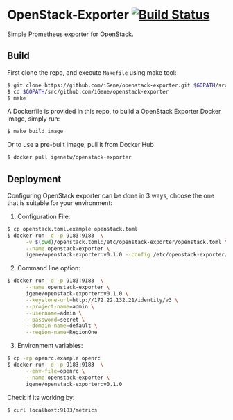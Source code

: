 # OpenStack-Exporter [![Build Status](https://travis-ci.com/iGene/openstack-exporter.svg?branch=master)](https://travis-ci.com/iGene/openstack-exporter)
Simple Prometheus exporter for OpenStack.

## Build
First clone the repo, and execute `Makefile` using make tool:
```sh
$ git clone https://github.com/iGene/openstack-exporter.git $GOPATH/src/github.com/iGene/openstack-exporter
$ cd $GOPATH/src/github.com/iGene/openstack-exporter
$ make
```

A Dockerfile is provided in this repo, to build a OpenStack Exporter Docker image, simply run:
```sh
$ make build_image
```

Or to use a pre-built image, pull it from Docker Hub
```sh
$ docker pull igenetw/openstack-exporter
```

## Deployment
Configuring OpenStack exporter can be done in 3 ways, choose the one that is suitable for your environment:

1. Configuration File:

```sh
$ cp openstack.toml.example openstack.toml
$ docker run -d -p 9183:9183  \
      -v $(pwd)/openstack.toml:/etc/openstack-exporter/openstack.toml \
      --name openstack-exporter \
      igene/openstack-exporter:v0.1.0 --config /etc/openstack-exporter/openstack.toml
```

2. Command line option:

```sh
$ docker run -d -p 9183:9183  \
      --name openstack-exporter \
      igene/openstack-exporter:v0.1.0 \
      --keystone-url=http://172.22.132.21/identity/v3 \
      --project-name=admin \
      --username=admin \
      --password=secret \
      --domain-name=default \
      --region-name=RegionOne
```

3. Environment variables:

```sh
$ cp -rp openrc.example openrc
$ docker run -d -p 9183:9183  \
      --env-file=openrc \
      --name openstack-exporter \
      igene/openstack-exporter:v0.1.0
```

Check if its working by:
```sh
$ curl localhost:9183/metrics
```
